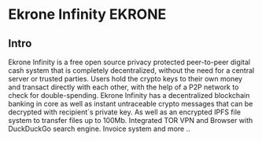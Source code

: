 Ekrone Infinity EKRONE
=====================

Intro
-----
Ekrone Infinity is a free open source privacy protected peer-to-peer digital cash system 
that is completely decentralized, without the need for a central server or trusted
parties.  Users hold the crypto keys to their own money and transact directly
with each other, with the help of a P2P network to check for double-spending.
Ekrone Infinity has a decentralized blockchain banking in core as well as instant 
untraceable crypto messages that can be decrypted with recipient`s private key.
As well as an encrypted IPFS file system to transfer files up to 100Mb.
Integrated TOR VPN and Browser with DuckDuckGo search engine.
Invoice system and more ..
